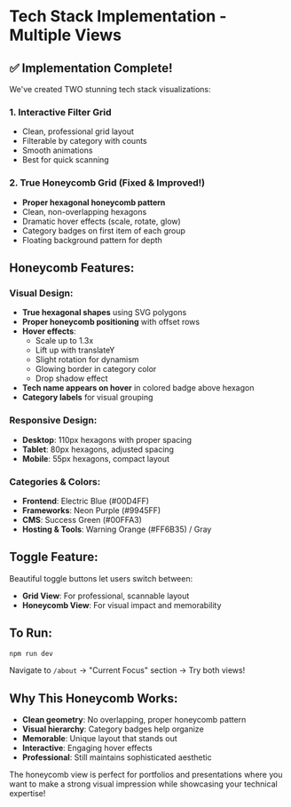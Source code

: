 # Tech Stack Implementation - Multiple Views

## ✅ Implementation Complete!

We've created TWO stunning tech stack visualizations:

### 1. **Interactive Filter Grid** 
- Clean, professional grid layout
- Filterable by category with counts
- Smooth animations
- Best for quick scanning

### 2. **True Honeycomb Grid** (Fixed & Improved!)
- **Proper hexagonal honeycomb pattern**
- Clean, non-overlapping hexagons
- Dramatic hover effects (scale, rotate, glow)
- Category badges on first item of each group
- Floating background pattern for depth

## Honeycomb Features:

### Visual Design:
- **True hexagonal shapes** using SVG polygons
- **Proper honeycomb positioning** with offset rows
- **Hover effects**: 
  - Scale up to 1.3x
  - Lift up with translateY
  - Slight rotation for dynamism
  - Glowing border in category color
  - Drop shadow effect
- **Tech name appears on hover** in colored badge above hexagon
- **Category labels** for visual grouping

### Responsive Design:
- **Desktop**: 110px hexagons with proper spacing
- **Tablet**: 80px hexagons, adjusted spacing
- **Mobile**: 55px hexagons, compact layout

### Categories & Colors:
- **Frontend**: Electric Blue (#00D4FF)
- **Frameworks**: Neon Purple (#9945FF)  
- **CMS**: Success Green (#00FFA3)
- **Hosting & Tools**: Warning Orange (#FF6B35) / Gray

## Toggle Feature:
Beautiful toggle buttons let users switch between:
- **Grid View**: For professional, scannable layout
- **Honeycomb View**: For visual impact and memorability

## To Run:
```bash
npm run dev
```

Navigate to `/about` → "Current Focus" section → Try both views!

## Why This Honeycomb Works:
- **Clean geometry**: No overlapping, proper honeycomb pattern
- **Visual hierarchy**: Category badges help organize
- **Memorable**: Unique layout that stands out
- **Interactive**: Engaging hover effects
- **Professional**: Still maintains sophisticated aesthetic

The honeycomb view is perfect for portfolios and presentations where you want to make a strong visual impression while showcasing your technical expertise!